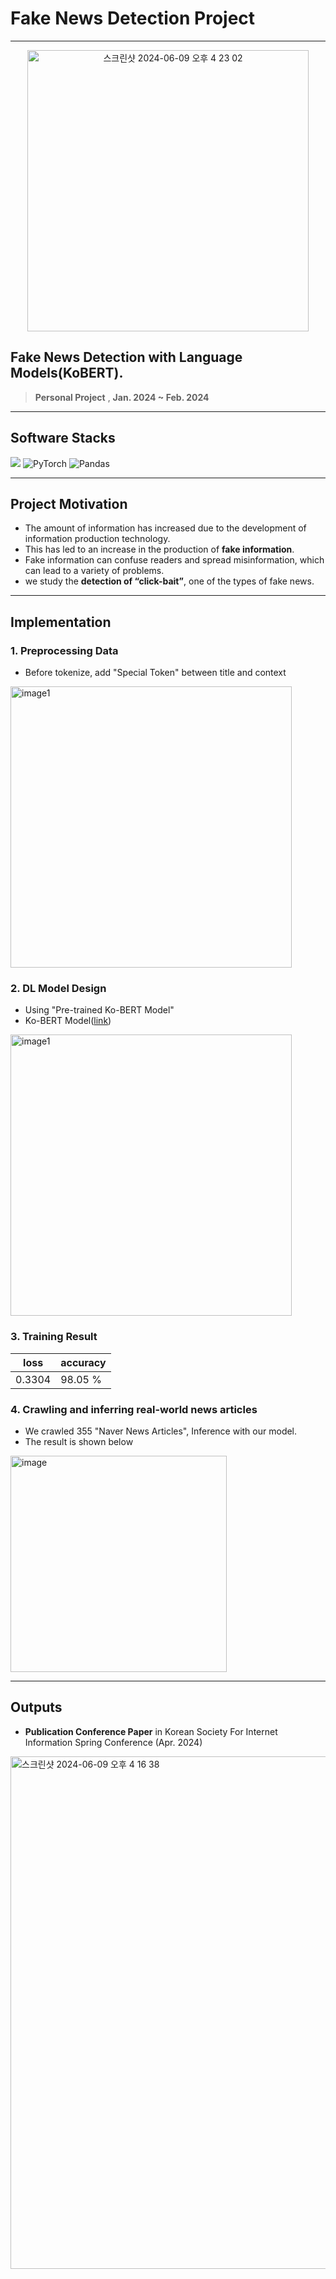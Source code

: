 
# Fake News Detection Project
___

<div align="center">
  <img width="450" alt="스크린샷 2024-06-09 오후 4 23 02" src="https://github.com/user00144/fake_news_detection/assets/120700820/898b95df-252e-4338-9776-83abbffa1048">
</div>


## Fake News Detection with Language Models(KoBERT).
> **Personal Project** , **Jan. 2024 ~ Feb. 2024**

---



## Software Stacks
![](https://img.shields.io/badge/Python-3776AB?style=for-the-badge&logo=python&logoColor=white)
![PyTorch](https://img.shields.io/badge/PyTorch-%23EE4C2C.svg?style=for-the-badge&logo=PyTorch&logoColor=white)
![Pandas](https://img.shields.io/badge/pandas-%23150458.svg?style=for-the-badge&logo=pandas&logoColor=white)




---

## Project Motivation

- The amount of information has increased due to the development of information production technology.
- This has led to an increase in the production of **fake information**.
- Fake information can confuse readers and spread misinformation, which can lead to a variety of problems.
- we study the **detection of “click-bait”**, one of the types of fake news.
---

## Implementation

### 1. Preprocessing Data
- Before tokenize, add "Special Token" between title and context
<img width="450" alt="image1" src = "https://github.com/user00144/fake_news_detection/assets/120700820/400d49a7-2bc2-443e-8304-a8a27bab1192">

### 2. DL Model Design
- Using "Pre-trained Ko-BERT Model"
- Ko-BERT Model([link](https://github.com/SKTBrain/KoBERT))
<img width="450" alt="image1" src = "https://github.com/user00144/fake_news_detection/assets/120700820/b25f6c2e-99ea-4407-be44-be15fa49c48f">


### 3. Training Result

| loss | accuracy |
|---|---|
|0.3304|98.05 %|

### 4. Crawling and inferring real-world news articles
- We crawled 355 "Naver News Articles", Inference with our model.
- The result is shown below
<img width="346" alt="image" src="https://github.com/user00144/fake_news_detection/assets/120700820/28f5f915-4e46-4b18-bbc2-55e0bb7053fd">


---

## Outputs

- **Publication Conference Paper** in Korean Society For Internet Information Spring Conference (Apr. 2024)
<img width="820" alt="스크린샷 2024-06-09 오후 4 16 38" src="https://github.com/user00144/fake_news_detection/assets/120700820/5df91b30-befa-4063-a2b9-57ec09a19819">
